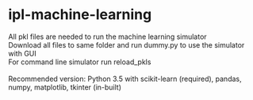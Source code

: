 # ipl-machine-learning
All pkl files are needed to run the machine learning simulator
<br />Download all files to same folder and run dummy.py to use the simulator with GUI
<br />For command line simulator run reload_pkls 
<br /> <br /> Recommended version: Python 3.5 with scikit-learn (required), pandas, numpy, matplotlib, tkinter (in-built)
